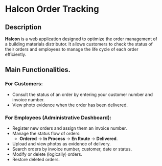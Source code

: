 # Halcon Order Tracking

## Description
**Halcon** is a web application designed to optimize the order management of a building materials distributor. It allows customers to check the status of their orders and employees to manage the life cycle of each order efficiently.

## Main Functionalities.
### For Customers:
- Consult the status of an order by entering your customer number and invoice number.
- View photo evidence when the order has been delivered.

### For Employees (Administrative Dashboard):
- Register new orders and assign them an invoice number.
- Manage the status flow of orders:
  - **Ordered** → **In Process** → **En Route** → **Delivered**.
- Upload and view photos as evidence of delivery.
- Search orders by invoice number, customer, date or status.
- Modify or delete (logically) orders.
- Restore deleted orders.
